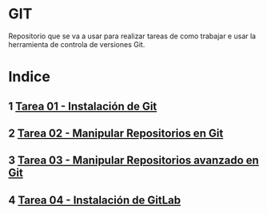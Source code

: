 # GIT   
Repositorio que se va a usar para realizar tareas de como trabajar e usar la herramienta de controla de versiones Git.

# Indice
## 1 [Tarea 01 - Instalación de Git](Tarea01-Instalación-de-Git/Instalacion-configuracion-git.md)

## 2 [Tarea 02 - Manipular Repositorios en Git](Tarea02-Manipular-Repositorio-en-Git/Manipular-repositorios-Git.md)

## 3 [Tarea 03 - Manipular Repositorios avanzado en Git](Tarea03-Manipulacion-Avanzada-de-repositorios-en-Git/Manipulacion-Avanzada.md)

## 4 [Tarea 04 - Instalación de GitLab](Tarea04-Intalacion-GitLab\Instalacion-GitLab.md)


